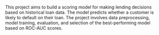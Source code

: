 This project aims to build a scoring model for making lending decisions based on historical loan data.
The model predicts whether a customer is likely to default on their loan. 
The project involves data preprocessing, model training, evaluation, and selection of the best-performing model
based on ROC-AUC scores.
